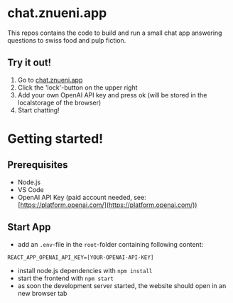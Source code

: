 # chat.znueni.app
This repos contains the code to build and run a small chat app answering questions to swiss food and pulp fiction.

## Try it out!
1. Go to [chat.znueni.app](https://chat.znueni.app)
2. Click the 'lock'-button on the upper right
3. Add your own OpenAI API key and press ok (will be stored in the localstorage of the browser)
4. Start chatting!

# Getting started!
## Prerequisites
* Node.js
* VS Code
* OpenAI API Key (paid account needed, see: [https://platform.openai.com/](https://platform.openai.com/))

## Start App
* add an `.env`-file in the `root`-folder containing following content:
```
REACT_APP_OPENAI_API_KEY=[YOUR-OPENAI-API-KEY]
```
* install node.js dependencies with `npm install`
* start the frontend with `npm start`
* as soon the development server started, the website should open in an new browser tab